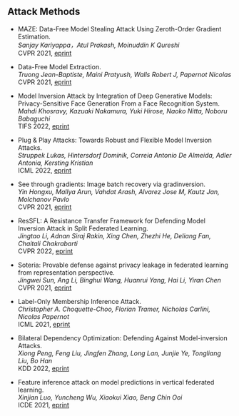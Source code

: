 ## Attack Methods

- MAZE: Data-Free Model Stealing Attack Using Zeroth-Order Gradient Estimation.  
  *Sanjay Kariyappa，Atul Prakash, Moinuddin K Qureshi*  
  CVPR 2021, [eprint](https://ieeexplore.ieee.org/document/9577631)

- Data-Free Model Extraction.  
  *Truong Jean-Baptiste, Maini Pratyush, Walls Robert J, Papernot Nicolas*  
  CVPR 2021, [eprint](https://arxiv.org/abs/2011.14779)

- Model Inversion Attack by Integration of Deep Generative Models: Privacy-Sensitive Face Generation From a Face Recognition System.  
  *Mahdi Khosravy, Kazuaki Nakamura, Yuki Hirose, Naoko Nitta, Noboru Babaguchi*  
  TIFS 2022, [eprint](https://dl.acm.org/doi/abs/10.1109/TIFS.2022.3140687)
  
- Plug & Play Attacks: Towards Robust and Flexible Model Inversion Attacks.  
  *Struppek Lukas, Hintersdorf Dominik, Correia Antonio De Almeida, Adler Antonia, Kersting Kristian*  
  ICML 2022, [eprint](https://arxiv.org/pdf/2201.12179.pdf)
  
 - See through gradients: Image batch recovery via gradinversion.  
  *Yin Hongxu, Mallya Arun, Vahdat Arash, Alvarez Jose M, Kautz Jan, Molchanov Pavlo*  
  CVPR 2021, [eprint](https://arxiv.org/pdf/2007.13635.pdf)

- ResSFL: A Resistance Transfer Framework for Defending Model Inversion Attack in Split Federated Learning.  
  *Jingtao Li, Adnan Siraj Rakin, Xing Chen, Zhezhi He, Deliang Fan, Chaitali Chakrabarti*  
  CVPR 2022, [eprint](https://openaccess.thecvf.com/content/CVPR2022/html/Li_ResSFL_A_Resistance_Transfer_Framework_for_Defending_Model_Inversion_Attack_CVPR_2022_paper.html)  
  
- Soteria: Provable defense against privacy leakage in federated learning from representation perspective.  
  *Jingwei Sun, Ang Li, Binghui Wang, Huanrui Yang, Hai Li, Yiran Chen*  
  CVPR 2021, [eprint](https://openaccess.thecvf.com/content/CVPR2021/papers/Sun_Soteria_Provable_Defense_Against_Privacy_Leakage_in_Federated_Learning_From_CVPR_2021_paper.pdf)  
- Label-Only Membership Inference Attack.  
  *Christopher A. Choquette-Choo, Florian Tramer, Nicholas Carlini, Nicolas Papernot*  
  ICML 2021, [eprint](http://proceedings.mlr.press/v139/choquette-choo21a/choquette-choo21a.pdf)  
  
- Bilateral Dependency Optimization: Defending Against Model-inversion Attacks.  
  *Xiong Peng, Feng Liu, Jingfen Zhang, Long Lan, Junjie Ye, Tongliang Liu, Bo Han*  
  KDD 2022, [eprint](https://arxiv.org/abs/2206.05483)
  
- Feature inference attack on model predictions in vertical federated learning.  
  *Xinjian Luo, Yuncheng Wu, Xiaokui Xiao, Beng Chin Ooi*  
  ICDE 2021, [eprint](https://arxiv.org/abs/2010.10152)
